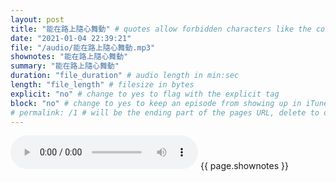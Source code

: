 ```yaml
---
layout: post
title: "能在路上隨心舞動" # quotes allow forbidden characters like the colon
date: "2021-01-04 22:39:21"
file: "/audio/能在路上隨心舞動.mp3"
shownotes: "能在路上隨心舞動"
summary: "能在路上隨心舞動"
duration: "file_duration" # audio length in min:sec
length: "file_length" # filesize in bytes
explicit: "no" # change to yes to flag with the explicit tag
block: "no" # change to yes to keep an episode from showing up in iTunes
# permalink: /1 # will be the ending part of the pages URL, delete to default to the title
---
```


<audio controls>
<source src="{{site.url}}{{site.baseurl}}{{ page.file }}" type="audio/x-mp3">
Your browser does not support the audio element.
</audio>
{{ page.shownotes }}
